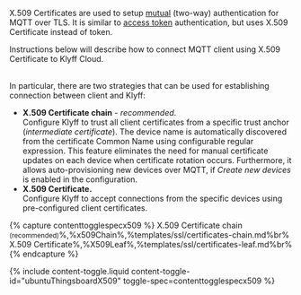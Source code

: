 X.509 Certificates are used to setup [mutual](https://en.wikipedia.org/wiki/Mutual_authentication) (two-way) authentication for MQTT over TLS.
It is similar to [access token](/docs/{{docsPrefix}}user-guide/access-token/) authentication, but uses X.509 Certificate instead of token.

Instructions below will describe how to connect MQTT client using X.509 Certificate to Klyff Cloud. 

<br>In particular, there are two strategies that can be used for establishing connection between client and Klyff:

- **X.509 Certificate chain** - *recommended*. <br>
Configure Klyff to trust all client certificates from a specific trust anchor (*intermediate certificate*). 
The device name is automatically discovered from the certificate Common Name using configurable regular expression.
This feature eliminates the need for manual certificate updates on each device when certificate rotation occurs. 
Furthermore, it allows auto-provisioning new devices over MQTT, if *Create new devices* is enabled in the configuration.
- **X.509 Certificate.** <br> Configure Klyff to accept connections from the specific devices using pre-configured client certificates.

{% capture contenttogglespecx509 %}
X.509 Certificate chain <small>(recommended)</small>%,%x509Chain%,%templates/ssl/certificates-chain.md%br%
X.509 Certificate%,%X509Leaf%,%templates/ssl/certificates-leaf.md%br%{% endcapture %}

{% include content-toggle.liquid content-toggle-id="ubuntuThingsboardX509" toggle-spec=contenttogglespecx509 %}
